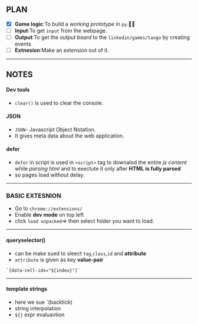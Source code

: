 
## PLAN
- [x] **Game logic**:To build a *working prototype* in `py`.📌📌
- [ ] **Input**:To get `input` from the webpage.  
- [ ] **Output**:To get the *output board* to the `linkedin/games/tango` by creating events
- [ ] **Extnesion**:Make an extension out of it.
---


## NOTES
#### Dev tools
- `clear()` is used to clear the console.

#### JSON
- `JSON`- Javascript Object Notation.
- It gives meta data about the web application.

#### defer 
- `defer` in script is used in `<script>` tag to downalod the entire *js content* while *parsing html* and to exectute it only after **HTML is fully parsed**
- so pages load without delay.
--- 

### BASIC EXTESNION
- Go to `chrome://extensions/`
- Enable **dev mode** on top left
- click `load unpacked`=> then select folder you want to load.
---

#### queryselector()
- can be make sued to sleect `tag`,`class`,`id` and **attribute**
- `attribute` is given as key **value-pair**
```
`[data-cell-idx="${index}"]`
```
---
#### template strings
- here we sue ***`***(backtick)
- string interpolation
- `${}` expr evaluavtion

